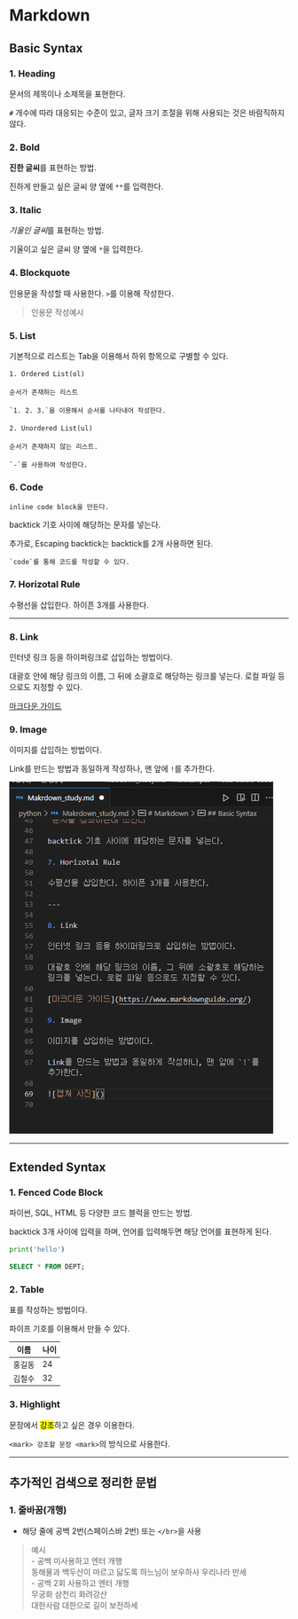# Markdown

## Basic Syntax

### 1. Heading

문서의 제목이나 소제목을 표현한다.

`#` 개수에 따라 대응되는 수준이 있고, 글자 크기 조절을 위해 사용되는 것은 바람직하지 않다.

### 2. Bold

**진한 글씨**를 표현하는 방법.

진하게 만들고 싶은 글씨 양 옆에 `**`를 입력한다.

### 3. Italic

*기울인 글씨*를 표현하는 방법.

기울이고 싶은 글씨 양 옆에 `*`을 입력한다.

### 4. Blockquote

인용문을 작성할 때 사용한다. `>`를 이용해 작성한다.

> 인용문 작성예시

### 5. List

기본적으로 리스트는 Tab을 이용해서 하위 항목으로 구별할 수 있다.

    1. Ordered List(ol)
    
    순서가 존재하는 리스트
    
    `1. 2. 3.`을 이용해서 순서를 나타내어 작성한다.
    
    2. Unordered List(ul)
    
    순서가 존재하지 않는 리스트.
    
    `-`를 사용하여 작성한다.

### 6. Code

`inline code block을 만든다.`

backtick 기호 사이에 해당하는 문자를 넣는다.

추가로, Escaping backtick는 backtick를 2개 사용하면 된다.

`` `code`를 통해 코드를 작성할 수 있다. ``

### 7. Horizotal Rule

수평선을 삽입한다. 하이픈 3개를 사용한다.

---

### 8. Link

인터넷 링크 등을 하이퍼링크로 삽입하는 방법이다.

대괄호 안에 해당 링크의 이름, 그 뒤에 소괄호로 해당하는 링크를 넣는다. 로컬 파일 등으로도 지정할 수 있다.

[마크다운 가이드](https://www.markdownguide.org/)

### 9. Image

이미지를 삽입하는 방법이다.

Link를 만드는 방법과 동일하게 작성하나, 맨 앞에 `!`를 추가한다.

![캡쳐 사진](./screenshot.png)

---

## Extended Syntax

### 1. Fenced Code Block

파이썬, SQL, HTML 등 다양한 코드 블럭을 만드는 방법.

backtick 3개 사이에 입력을 하며, 언어를 입력해두면 해당 언어를 표현하게 된다.

```python
print('hello')
```

``` SQL
SELECT * FROM DEPT;
```

### 2. Table

표를 작성하는 방법이다.

파이프 기호를 이용해서 만들 수 있다.

| 이름 | 나이 |
| ----- | ----- |
| 홍길동 | 24 |
| 김철수 | 32 |

### 3. Highlight

문장에서 <mark>강조</mark>하고 싶은 경우 이용한다.

`<mark> 강조할 문장 <mark>`의 방식으로 사용한다.

---

## 추가적인 검색으로 정리한 문법

### 1. 줄바꿈(개행)

- 해당 줄에 공백 2번(스페이스바 2번) 또는 `</br>`을 사용

> 예시  
    - 공백 미사용하고 엔터 개행  
    동해물과 백두산이 마르고 닳도록
    하느님이 보우하사 우리나라 만세  
    - 공백 2회 사용하고 엔터 개행  
    무궁화 삼천리 화려강산  
    대한사람 대한으로 길이 보전하세